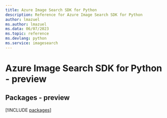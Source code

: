 ```yaml
---
title: Azure Image Search SDK for Python
description: Reference for Azure Image Search SDK for Python
author: lmazuel
ms.author: lmazuel
ms.data: 06/07/2023
ms.topic: reference
ms.devlang: python
ms.service: imagesearch
---
```

# Azure Image Search SDK for Python - preview
## Packages - preview
[!INCLUDE [packages](image-search-index.md)]